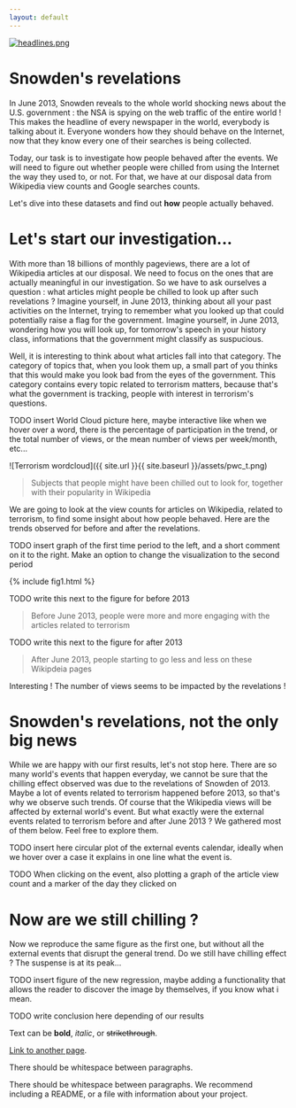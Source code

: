 ```yaml
---
layout: default
---
```


[![headlines.png](https://i.postimg.cc/66f5R0Wc/headlines.png)](https://postimg.cc/3WWTQ2D0)

# Snowden's revelations 

In June 2013, Snowden reveals to the whole world shocking news about the U.S. government : the NSA is spying on the web traffic of the entire world ! This makes the headline of every newspaper in the world, everybody is talking about it. Everyone wonders how they should behave on the Internet, now that they know every one of their searches is being collected. 

Today, our task is to investigate how people behaved after the events. We will need to figure out whether people were chilled from using the Internet the way they used to, or not. For that, we have at our disposal data from Wikipedia view counts and Google searches counts.

Let's dive into these datasets and find out **how** people actually behaved.


# Let's start our investigation...

With more than 18 billions of monthly pageviews, there are a lot of Wikipedia articles at our disposal. We need to focus on the ones that are actually meaningful in our investigation. So we have to ask ourselves a question : what articles might people be chilled to look up after such revelations ? Imagine yourself, in June 2013, thinking about all your past activities on the Internet, trying to remember what you looked up that could potentially raise a flag for the government. Imagine yourself, in June 2013, wondering how you will look up, for tomorrow's speech in your history class, informations that the government might classify as suspucious.  

Well, it is interesting to think about what articles fall into that category. The category of topics that, when you look them up,  a small part of you thinks that this would make you look bad from the eyes of the government. This category contains every topic related to terrorism matters, because that's what the government is tracking, people with interest in terrorism's questions.

TODO insert World Cloud picture here, maybe interactive like when we hover over a word, there is the percentage of participation in the trend, or the total number of views, or the mean number of views per week/month, etc...

![Terrorism wordcloud]({{ site.url }}{{ site.baseurl }}/assets/pwc_t.png) 
> Subjects that people might have been chilled out to look for, together with their popularity in Wikipedia

We are going to look at the view counts for articles on Wikipedia, related to terrorism, to find some insight about how people behaved. Here are the trends observed for before and after the revelations.

TODO insert graph of the first time period to the left, and a short comment on it to the right.
Make an option to change the visualization to the second period 

{% include fig1.html %}

TODO write this next to the figure for before 2013
> Before June 2013, people were more and more engaging with the articles related to terrorism 

TODO write this next to the figure for after 2013
> After June 2013, people starting to go less and less on these Wikipdeia pages

Interesting ! The number of views seems to be impacted by the revelations !


#  Snowden's revelations, not the only big news

While we are happy with our first results, let's not stop here. There are so many world's events that happen everyday, we cannot be sure that the chilling effect observed was due to the revelations of Snowden of 2013. Maybe a lot of events related to terrorism happened before 2013, so that's why we observe such trends. Of course that the Wikipedia views will be affected by external world's event. But what exactly were the external events related to terrorism before and after June 2013 ? We gathered most of them below. Feel free to explore them.


TODO insert here circular plot of the external events calendar, ideally when we hover over a case it explains in one line what the event is.

TODO When clicking on the event, also plotting a graph of the article view count and a marker of the day they clicked on


# Now are we still chilling ?

Now we reproduce the same figure as the first one, but without all the external events that disrupt the general trend. Do we still have chilling effect ? The suspense is at its peak...

TODO insert figure of the new regression, maybe adding a functionality that allows the reader to discover the image by themselves, if you know what i mean. 

TODO write conclusion here depending of our results

Text can be **bold**, _italic_, or ~~strikethrough~~.

[Link to another page](./another-page.html).

There should be whitespace between paragraphs.

There should be whitespace between paragraphs. We recommend including a README, or a file with information about your project.




